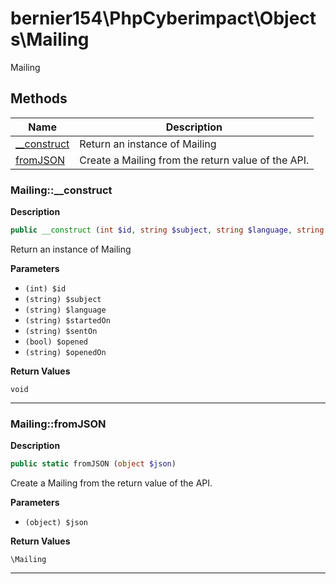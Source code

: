 # bernier154\PhpCyberimpact\Objects\Mailing  

Mailing





## Methods

| Name | Description |
|------|-------------|
|[__construct](#mailing__construct)|Return an instance of Mailing|
|[fromJSON](#mailingfromjson)|Create a Mailing from the return value of the API.|




### Mailing::__construct  

**Description**

```php
public __construct (int $id, string $subject, string $language, string $startedOn, string $sentOn, bool $opened, string $openedOn)
```

Return an instance of Mailing 

 

**Parameters**

* `(int) $id`
* `(string) $subject`
* `(string) $language`
* `(string) $startedOn`
* `(string) $sentOn`
* `(bool) $opened`
* `(string) $openedOn`

**Return Values**

`void`




<hr />


### Mailing::fromJSON  

**Description**

```php
public static fromJSON (object $json)
```

Create a Mailing from the return value of the API. 

 

**Parameters**

* `(object) $json`

**Return Values**

`\Mailing`




<hr />

